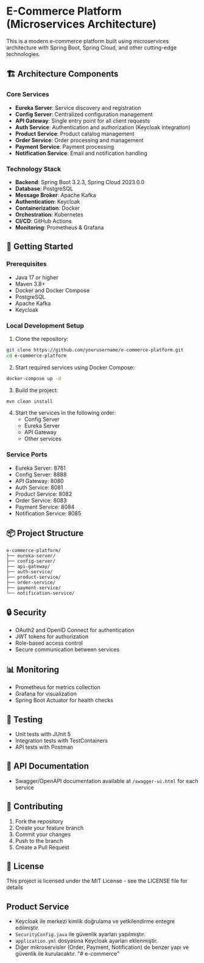 # E-Commerce Platform (Microservices Architecture)

This is a modern e-commerce platform built using microservices architecture with Spring Boot, Spring Cloud, and other cutting-edge technologies.

## 🏗️ Architecture Components

### Core Services
- **Eureka Server**: Service discovery and registration
- **Config Server**: Centralized configuration management
- **API Gateway**: Single entry point for all client requests
- **Auth Service**: Authentication and authorization (Keycloak integration)
- **Product Service**: Product catalog management
- **Order Service**: Order processing and management
- **Payment Service**: Payment processing
- **Notification Service**: Email and notification handling

### Technology Stack
- **Backend**: Spring Boot 3.2.3, Spring Cloud 2023.0.0
- **Database**: PostgreSQL
- **Message Broker**: Apache Kafka
- **Authentication**: Keycloak
- **Containerization**: Docker
- **Orchestration**: Kubernetes
- **CI/CD**: GitHub Actions
- **Monitoring**: Prometheus & Grafana

## 🚀 Getting Started

### Prerequisites
- Java 17 or higher
- Maven 3.8+
- Docker and Docker Compose
- PostgreSQL
- Apache Kafka
- Keycloak

### Local Development Setup

1. Clone the repository:
```bash
git clone https://github.com/yourusername/e-commerce-platform.git
cd e-commerce-platform
```

2. Start required services using Docker Compose:
```bash
docker-compose up -d
```

3. Build the project:
```bash
mvn clean install
```

4. Start the services in the following order:
   - Config Server
   - Eureka Server
   - API Gateway
   - Other services

### Service Ports
- Eureka Server: 8761
- Config Server: 8888
- API Gateway: 8080
- Auth Service: 8081
- Product Service: 8082
- Order Service: 8083
- Payment Service: 8084
- Notification Service: 8085

## 📦 Project Structure
```
e-commerce-platform/
├── eureka-server/
├── config-server/
├── api-gateway/
├── auth-service/
├── product-service/
├── order-service/
├── payment-service/
└── notification-service/
```

## 🔒 Security
- OAuth2 and OpenID Connect for authentication
- JWT tokens for authorization
- Role-based access control
- Secure communication between services

## 📊 Monitoring
- Prometheus for metrics collection
- Grafana for visualization
- Spring Boot Actuator for health checks

## 🧪 Testing
- Unit tests with JUnit 5
- Integration tests with TestContainers
- API tests with Postman

## 📝 API Documentation
- Swagger/OpenAPI documentation available at `/swagger-ui.html` for each service

## 🤝 Contributing
1. Fork the repository
2. Create your feature branch
3. Commit your changes
4. Push to the branch
5. Create a Pull Request

## 📄 License
This project is licensed under the MIT License - see the LICENSE file for details

## Product Service
- Keycloak ile merkezi kimlik doğrulama ve yetkilendirme entegre edilmiştir.
- `SecurityConfig.java` ile güvenlik ayarları yapılmıştır.
- `application.yml` dosyasına Keycloak ayarları eklenmiştir.
- Diğer mikroservisler (Order, Payment, Notification) de benzer yapı ve güvenlik ile kurulacaktır. "# e-commerce" 
